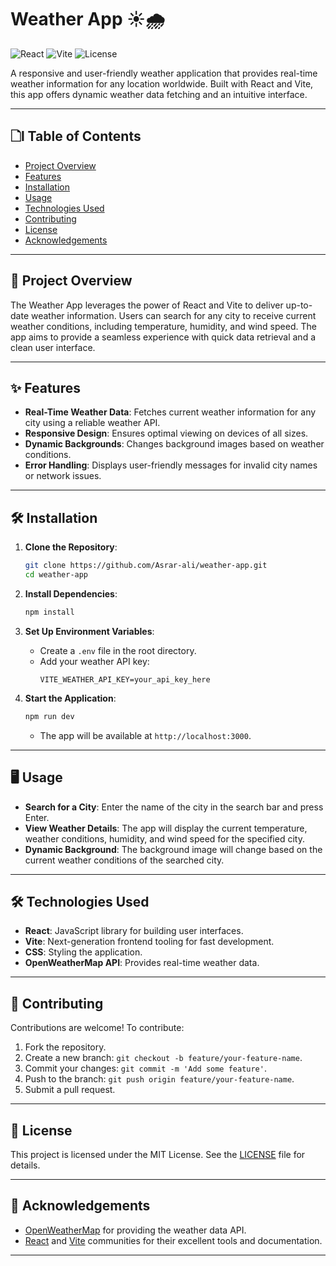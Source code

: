 # Weather App ☀️🌧️

![React](https://img.shields.io/badge/React-18.0.0-blue)
![Vite](https://img.shields.io/badge/Vite-4.0.0-yellow)
![License](https://img.shields.io/badge/License-MIT-green)

A responsive and user-friendly weather application that provides real-time weather information for any location worldwide. Built with React and Vite, this app offers dynamic weather data fetching and an intuitive interface.

---

## 🗋l Table of Contents
- [Project Overview](#-project-overview)
- [Features](#-features)
- [Installation](#-installation)
- [Usage](#-usage)
- [Technologies Used](#-technologies-used)
- [Contributing](#-contributing)
- [License](#-license)
- [Acknowledgements](#-acknowledgements)

---

## 🚀 Project Overview
The Weather App leverages the power of React and Vite to deliver up-to-date weather information. Users can search for any city to receive current weather conditions, including temperature, humidity, and wind speed. The app aims to provide a seamless experience with quick data retrieval and a clean user interface.

---

## ✨ Features
- **Real-Time Weather Data**: Fetches current weather information for any city using a reliable weather API.
- **Responsive Design**: Ensures optimal viewing on devices of all sizes.
- **Dynamic Backgrounds**: Changes background images based on weather conditions.
- **Error Handling**: Displays user-friendly messages for invalid city names or network issues.

---

## 🛠️ Installation
1. **Clone the Repository**:
   ```bash
   git clone https://github.com/Asrar-ali/weather-app.git
   cd weather-app
   ```

2. **Install Dependencies**:
   ```bash
   npm install
   ```

3. **Set Up Environment Variables**:
   - Create a `.env` file in the root directory.
   - Add your weather API key:
     ```
     VITE_WEATHER_API_KEY=your_api_key_here
     ```

4. **Start the Application**:
   ```bash
   npm run dev
   ```
   - The app will be available at `http://localhost:3000`.

---

## 🖥️ Usage
- **Search for a City**: Enter the name of the city in the search bar and press Enter.
- **View Weather Details**: The app will display the current temperature, weather conditions, humidity, and wind speed for the specified city.
- **Dynamic Background**: The background image will change based on the current weather conditions of the searched city.

---

## 🛠️ Technologies Used
- **React**: JavaScript library for building user interfaces.
- **Vite**: Next-generation frontend tooling for fast development.
- **CSS**: Styling the application.
- **OpenWeatherMap API**: Provides real-time weather data.

---

## 🤝 Contributing
Contributions are welcome! To contribute:
1. Fork the repository.
2. Create a new branch: `git checkout -b feature/your-feature-name`.
3. Commit your changes: `git commit -m 'Add some feature'`.
4. Push to the branch: `git push origin feature/your-feature-name`.
5. Submit a pull request.

---

## 🐜 License
This project is licensed under the MIT License. See the [LICENSE](LICENSE) file for details.

---

## 🙏 Acknowledgements
- [OpenWeatherMap](https://openweathermap.org/) for providing the weather data API.
- [React](https://reactjs.org/) and [Vite](https://vitejs.dev/) communities for their excellent tools and documentation.

---
